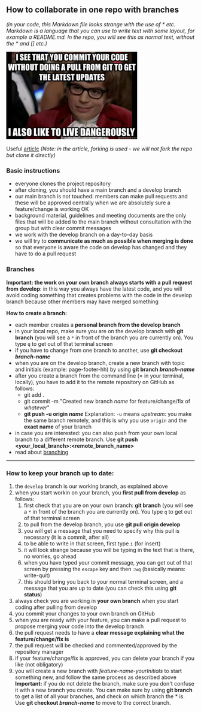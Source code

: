## How to collaborate in one repo with branches

*(in your code, this Markdown file looks strange with the use of * etc. Markdown is a language that you can use to write text with some layout, for example a README.md. In the repo, you will see this as normal text, without the * and [] etc.)*

<img src="/github_meme.jpg" width="350"  />

Useful [article](https://faun.pub/collaborating-on-github-22fd5886fce) *(Note: in the article, forking is used - we will not fork the repo but clone it directly)*

### Basic instructions
* everyone clones the project repository
* after cloning, you should have a main branch and a develop branch
* our main branch is not touched: members can make pull requests and these will be approved centrally when we are absolutely sure a feature/change is working OK
* background material, guidelines and meeting documents are the only files that will be added to the main branch without consultation with the group but with clear commit messages
* we work with the develop branch on a day-to-day basis
* we will try to **communicate as much as possible when merging is done** so that everyone is aware the code on develop has changed and they have to do a pull request

### Branches

**Important: the work on your own branch always starts with a pull request from develop**: in this way you always have the latest code, and you will avoid coding something that creates problems with the code in the develop branch because other members may have merged something  

**How to create a branch:**  
* each member creates a **personal branch from the develop branch**
* in your local repo, make sure you are on the develop branch with **git branch** (you will see a `*` in front of the branch you are currently on). You type `q` to get out of that terminal screen
* if you have to change from one branch to another, use **git checkout *branch-name***
* when you are on the develop branch, create a new branch with topic and initials (example: page-footer-hh) by using **git branch *branch-name***
* after you create a branch from the command line (= in your terminal, locally), you have to add it to the remote repository on GitHub as follows:
  * git add .
  * git commit -m "Created new branch *name* for feature/change/fix of *whatever*"
  * **git push -u origin *name*** Explanation: `-u` means *upstream*: you make the same branch remotely, and this is why you use `origin` and the **exact name** of your branch
* in case you are interested: you can also push from your own local branch to a different remote branch. Use **git push <remote> <your_local_branch>:<remote_branch_name>**
* read about [branching](https://stackoverflow.blog/2021/04/05/a-look-under-the-hood-how-branches-work-in-git/?utm_source=Iterable&utm_medium=email&utm_campaign=the_overflow_newsletter)
  
  

---

### How to keep your branch up to date:
1. the `develop` branch is our working branch, as explained above
2. when you start workin on your branch, you **first pull from develop** as follows:
   1. first check that you are on your own branch: **git branch** (you will see a `*` in front of the branch you are currently on). You type `q` to get out of that terminal screen
   2. to pull from the develop branch, you use **git pull origin develop**
   3. you will get a message that you need to specify why this pull is necessary (it is a commit, after all)
   4. to be able to write in that screen, first type `i` (for insert)  
   5. it will look strange because you will be typing in the text that is there, no worries, go ahead  
   6. when you have typed your commit message, you can get out of that screen by pressing the `escape` key and then `:wq` (basically means: write-quit)
   7. this should bring you back to your normal terminal screen, and a message that you are up to date (you can check this using **git status**)  
3. always check you are working in **your own branch** when you start coding after pulling from develop
4. you commit your changes to your own branch on GitHub
5. when you are ready with your feature, you can make a pull request to propose merging your code into the develop branch
6. the pull request needs to have a **clear message explaining what the feature/change/fix is**
7. the pull request will be checked and commented/approved by the repository manager
8. if your feature/change/fix is approved, you can delete your branch if you like (not obligatory)
9. you will create a new branch with *feature-name-yourInitials* to start something new, and follow the same process as described above
**Important:** if you do not delete the branch, make sure you don't confuse it with a new branch you create. You can make sure by using **git branch** to get a list of all your branches, and check on which branch the * is. Use **git checkout *branch-name*** to move to the correct branch.
